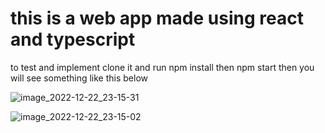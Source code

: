# this is a web app made using react and typescript

to test and implement clone it and run npm install then npm start then you will see something like this below



![image_2022-12-22_23-15-31](https://user-images.githubusercontent.com/81468057/209221473-8776e1f0-a8c7-4c20-925e-e8ef14cec87e.png)




![image_2022-12-22_23-15-02](https://user-images.githubusercontent.com/81468057/209221700-3fa5cc9f-a01e-480c-9092-cea92c92f142.png)
